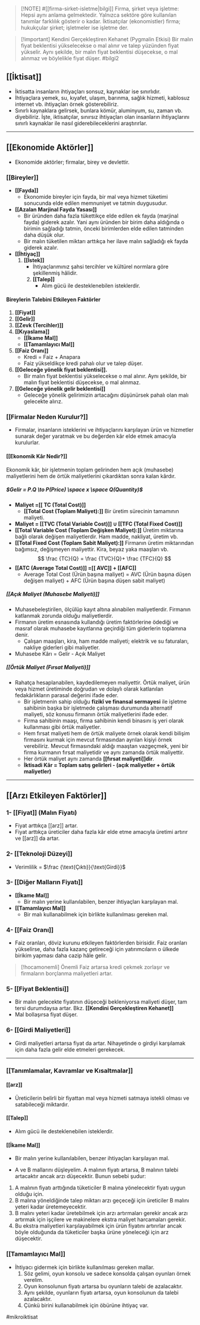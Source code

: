 
> [!NOTE] #[[firma-sirket-isletme|bilgi]]
> Firma, şirket veya işletme: Hepsi aynı anlama gelmektedir. Yalnızca sektöre göre kullanılan tanımlar farklılık gösterir o kadar. İktisatçılar (ekonomistler) firma; hukukçular şirket; işletmeler ise işletme der. 

> [!important] Kendini Gerçekleştiren Kehanet (Pygmalin Etkisi)
> Bir malın fiyat beklentisi yükselecekse o mal alınır ve talep yüzünden fiyat yükselir. Aynı şekilde, bir malın fiyat beklentisi düşecekse, o mal alınmaz ve böylelikle fiyat düşer. #bilgi2

## [[İktisat]]
- İktisatta insanların ihtiyaçları sonsuz, kaynaklar ise sınırlıdır.
- İhtiyaçlara yemek, su, kıyafet, ulaşım, barınma, sağlık hizmeti, kablosuz internet vb. ihtiyaçları örnek gösterebiliriz.
- Sınırlı kaynaklara gelirsek, bunlara kömür, aluminyum, su, zaman vb. diyebiliriz.
İşte, iktisatçılar, sınırsız ihtiyaçları olan insanların ihtiyaçlarını sınırlı kaynaklar ile nasıl giderebileceklerini araştırırlar.

---
## [[Ekonomide Aktörler]]
- Ekonomide aktörler; firmalar, birey ve devlettir.
### [[Bireyler]]
- **[[Fayda]]**
	- Ekonomide bireyler için fayda, bir mal veya hizmet tüketimi sonucunda elde edilen memnuniyet ve tatmin duygusudur.
- **[[Azalan Marjinal Fayda Yasası]]**
	- Bir üründen daha fazla tükettikçe elde edilen ek fayda (marjinal fayda) giderek azalır. Yani aynı üründen bir birim daha aldığında o birimin sağladığı tatmin, önceki birimlerden elde edilen tatminden daha düşük olur.
	- Bir malın tüketilen miktarı arttıkça her ilave malın sağladığı ek fayda giderek azalır.
- **[[İhtiyaç]]**
	1. **[[İstek]]**
		- İhtiyaçlarımınız şahsi tercihler ve kültürel normlara göre şekillenmiş hâlidir.
		 2. **[[Talep]]**
			- Alım gücü ile desteklenebilen isteklerdir.
#### Bireylerin Talebini Etkileyen Faktörler
1. **[[Fiyat]]**
2. **[[Gelir]]**
3. **[[Zevk (Tercihler)]]**
4. **[[Kıyaslama]]**
	- **[[İkame Mal]]**
	- **[[Tamamlayıcı Mal]]**
5. **[[Faiz Oranı]]**
	- $\text{Kredi = Faiz + Ana‎‎‎para}$
	- Faiz yükseldikçe kredi pahalı olur ve talep düşer.
6. **[[Geleceğe yönelik fiyat beklentisi]].**
	- Bir malın fiyat beklentisi yükselecekse o mal alınır. Aynı şekilde, bir malın fiyat beklentisi düşecekse, o mal alınmaz.
7. **[[Geleceğe yönelik gelir beklentisi]]**
	- Geleceğe yönelik gelirimizin artacağını düşünürsek pahalı olan malı gelecekte alırız.
### [[Firmalar Neden Kurulur?]]
- Firmalar, insanların isteklerini ve ihtiyaçlarını karşılayan ürün ve hizmetler sunarak değer yaratmak ve bu değerden kâr elde etmek amacıyla kurulurlar.
#### [[Ekonomik Kâr Nedir?]]
Ekonomik kâr, bir işletmenin toplam gelirinden hem açık (muhasebe) maliyetlerini hem de örtük maliyetlerini çıkardıktan sonra kalan kârdır.

 ##### $Gelir = P.Q \to P(Price) \space x \space  Q(Quantity)$

- **Maliyet =[[ TC (Total Cost)]]** 
	- **[[Total Cost (Toplam Maliyet):]]** Bir üretim sürecinin tamamının maliyeti.
- **Maliyet = [[TVC (Total Variable Cost)]] ∪ [[TFC (Total Fixed Cost)]]** <br>
- **[[Total Variable Cost (Toplam Değişken Maliyet):]]** Üretim miktarına bağlı olarak değişen maliyetlerdir. Ham madde, nakliyat, üretim vb.
- **[[Total Fixed Cost (Toplam Sabit Maliyet):]]** Firmanın üretim miktarından bağımsız, değişmeyen maliyettir. Kira, beyaz yaka maaşları vb.
$$
\frac {TC}{Q} = \frac {TVC}{Q}+ \frac {TFC}{Q}
$$
- **[[ATC (Average Total Cost)]] =[[ AVC]] + [[AFC]]**
	- Average Total Cost  (Ürün başına maliyet) = AVC (Ürün başına düşen değişen maliyet) + AFC (Ürün başına düşen sabit maliyet)
##### [[Açık Maliyet (Muhasebe Maliyeti)]]
- Muhasebeleştirilen, ölçülüp kayıt altına alınabilen maliyetlerdir. Firmanın katlanmak zorunda olduğu maliyetlerdir.
- Firmanın üretim esnasında kullandığı üretim faktörlerine ödediği ve masraf olarak muhasebe kayıtlarına geçirdiği tüm giderlerin toplamına denir.
	- Çalışan maaşları, kira, ham madde maliyeti; elektrik ve su faturaları, nakliye giderleri gibi maliyetler.
- Muhasebe Kârı = Gelir - Açık Maliyet 
##### [[Örtük Maliyet (Fırsat Maliyeti)]]
- Rahatça hesaplanabilen, kaydedilemeyen maliyettir. Örtük maliyet, ürün veya hizmet üretiminde doğrudan ve dolaylı olarak katlanılan fedakârlıkların parasal değerini ifade eder.
	- Bir işletmenin sahip olduğu **fizikî ve finansal sermayesi** ile işletme sahibinin başka bir işletmede çalışması durumunda alternatif maliyeti, söz konusu firmanın örtük maliyetlerini ifade eder.
	- Firma sahibinin maaşı, firma sahibinin kendi binasını iş yeri olarak kullanması gibi örtük maliyetler.
	- Hem fırsat maliyeti hem de örtük maliyete örnek olarak kendi bilişim firmasını kurmak için mevcut firmasından ayrılan kişiyi örnek verebiliriz. Mevcut firmasındaki aldığı maaştan vazgeçmek, yeni bir firma kurmanın fırsat maliyetidir ve aynı zamanda örtük maliyettir.
	- Her örtük maliyet aynı zamanda **[[fırsat maliyeti]]dir**.
	- **İktisadi Kâr = Toplam satış gelirleri - (açık maliyetler + örtük maliyetler)**

---

## [[Arzı Etkileyen Faktörler]]
### 1- [[Fiyat]] (Malın Fiyatı)
- Fiyat arttıkça [[arz]] artar.
- Fiyat arttıkça üreticiler daha fazla kâr elde etme amacıyla üretimi artırır ve [[arz]] da artar.
### 2- [[Teknoloji Düzeyi]]
- $\text{Verimlilik}$ = $\frac {\text{Çıktı}}{\text{Girdi}}$
### 3- [[Diğer Malların Fiyatı]]
- **[[İkame Mal]]**
	- Bir malın yerine kullanılabilen, benzer ihtiyaçları karşılayan mal.
- **[[Tamamlayıcı Mal]]**
	- Bir malı kullanabilmek için birlikte kullanılması gereken mal.
### 4- [[Faiz Oranı]]
- Faiz oranları, döviz kurunu etkileyen faktörlerden birisidir. Faiz oranları yükselirse, daha fazla kazanç getireceği için yatırımcıların o ülkede birikim yapması daha cazip hâle gelir.

> [!hocamonemli] Önemli
> Faiz artarsa kredi çekmek zorlaşır ve firmaların borçlanma maliyetleri artar.

### 5- [[Fiyat Beklentisi]]
- Bir malın gelecekte fiyatının düşeceği bekleniyorsa maliyeti düşer, tam tersi durumdaysa artar. Bkz. **[[Kendini Gerçekleştiren Kehanet]]**
- Mal bollaşırsa fiyat düşer.
### 6- [[Girdi Maliyetleri]]
- Girdi maliyetleri artarsa fiyat da artar. Nihayetinde o girdiyi karşılamak için daha fazla gelir elde etmeleri gerekecek.


---

### [[Tanımlamalar, Kavramlar ve Kısaltmalar]]

#### [[arz]]
- Üreticilerin belirli bir fiyattan mal veya hizmeti satmaya istekli olması ve satabileceği miktardır.
#### [[Talep]]
- Alım gücü ile desteklenebilen isteklerdir.
#### [[İkame Mal]]
- Bir malın yerine kullanılabilen, benzer ihtiyaçları karşılayan mal.

- A ve B mallarını düşleyelim. A malının fiyatı artarsa, B malının talebi artacaktır ancak arzı düşecektir. Bunun sebebi şudur:
1. A malının fiyatı arttığında tüketiciler B malına yönelecektir fiyatı uygun olduğu için.
2. B malına yöneldiğinde talep miktarı arzı geçeceği için üreticiler B malını yeteri kadar üretemeyecektir.
3. B malını yeteri kadar üretebilmek için arzı artırmaları gerekir ancak arzı artırmak için işçilere ve makinelere ekstra maliyet harcamaları gerekir.
4. Bu ekstra maliyetleri karşılayabilmek için ürün fiyatını artırırlar ancak böyle olduğunda da tüketiciler başka ürüne yöneleceği için arz düşecektir.
### [[Tamamlayıcı Mal]]
- İhtiyacı gidermek için birlikte kullanılması gereken mallar.
	1. Söz gelimi, oyun konsolu ve sadece konsolda çalışan oyunları örnek verelim.
	2. Oyun konsolunun fiyatı artarsa bu oyunların talebi de azalacaktır. 
	3. Aynı şekilde, oyunların fiyatı artarsa, oyun konsolunun da talebi azalacaktır.
	4. Çünkü birini kullanabilmek için öbürüne ihtiyaç var.

#mikroiktisat